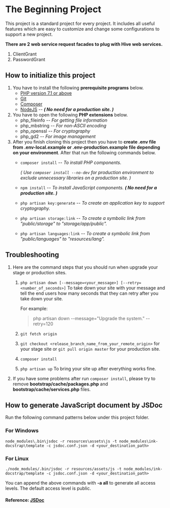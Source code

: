 # The Beginning Project
This project is a standard project for every project. 
It includes all useful features which are easy to customize and change some configurations to support a new project.

**There are 2 web service request facades to plug with Hive web services.**

1. ClientGrant
1. PasswordGrant

## How to initialize this project
1. You have to install the following **prerequisite programs** below.
    - [PHP version 7.1 or above](http://php.net/downloads.php)
    - [Git](https://www.git-scm.com/download)
    - [Composer](https://getcomposer.org/download/)
    - [NodeJS](https://nodejs.org/en/download/) *-- __( No need for a production site. )__*
1. You have to open the following **PHP extensions** below.
    - php_fileinfo *-- For getting file information*
    - php_mbstring *-- For non-ASCII encoding*
    - php_openssl *-- For cryptography*
    - php_gd2 *-- For image management*
1. After you finish cloning this project then you have to **create .env file from .env-local.example or .env-production.example file 
   depending on your environment**. After that run the following commands below.
    - `composer install` *-- To install PHP components.*

        *( Use `composer install --no-dev` for production environment to exclude unnecessary libraries on a production site. )*
       
    - `npm install` *-- To install JavaScript components. __( No need for a production site. )__*
    - `php artisan key:generate` *-- To create an application key to support cryptography.*
    - `php artisan storage:link` *-- To create a symbolic link from "public/storage" to "storage/app/public".*
    - `php artisan languages:link` *-- To create a symbolic link from "public/languages" to "resources/lang".*        

## Troubleshooting
1. Here are the command steps that you should run when upgrade your stage or production sites.
    1. `php artisan down [--message=<your_message>] [--retry=<number_of_seconds>]`
        To take down your site with your message and tell the end users how many seconds that they can retry
        after you take down your site.

        For example:

        > php artisan down --message="Upgrade the system." --retry=120

    1. `git fetch origin`
    1. `git checkout <release_branch_name_from_your_remote_origin>` for your stage site
        or `git pull origin master` for your production site.
    1. `composer install`
    1. `php artisan up` To bring your site up after everything works fine.

1. If you have some problems after run `composer install`, please try to remove **bootstrap/cache/packages.php**
   and **bootstrap/cache/services.php** files.

## How to generate JavaScript document by JSDoc
Run the following command patterns below under this project folder.

### For Windows
`node_modules\.bin\jsdoc -r resources\assets\js -t node_modules\ink-docstrap\template -c jsdoc.conf.json -d <your_destination_path>`
### For Linux
`./node_modules/.bin/jsdoc -r resources/assets/js -t node_modules/ink-docstrap/template -c jsdoc.conf.json -d <your_destination_path>`

You can append the above commands with **-a all** to generate all access levels. The default access level is public.

#### Reference: [JSDoc](http://usejsdoc.org)
